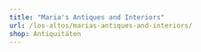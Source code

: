 ```yaml
---
title: "Maria's Antiques and Interiors"
url: /los-altos/marias-antiques-and-interiors/
shop: Antiquitäten
---
```

